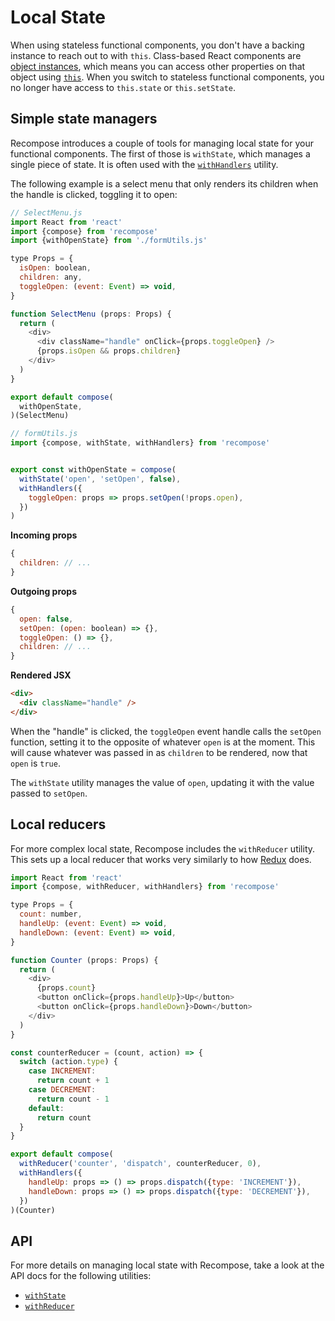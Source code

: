 # Local State

When using stateless functional components, you don't have a backing instance to reach out to with `this`. Class-based React components are [object instances](https://developer.mozilla.org/en-US/docs/Learn/JavaScript/Objects), which means you can access other properties on that object using [`this`](https://developer.mozilla.org/en-US/docs/Web/JavaScript/Reference/Operators/this). When you switch to stateless functional components, you no longer have access to `this.state` or `this.setState`.

## Simple state managers

Recompose introduces a couple of tools for managing local state for your functional components. The first of those is `withState`, which manages a single piece of state. It is often used with the [`withHandlers`](handling-events.md) utility.

The following example is a select menu that only renders its children when the handle is clicked, toggling it to open:

```js
// SelectMenu.js
import React from 'react'
import {compose} from 'recompose'
import {withOpenState} from './formUtils.js'

type Props = {
  isOpen: boolean,
  children: any,
  toggleOpen: (event: Event) => void,
}

function SelectMenu (props: Props) {
  return (
    <div>
      <div className="handle" onClick={props.toggleOpen} />
      {props.isOpen && props.children}
    </div>
  )
}

export default compose(
  withOpenState,
)(SelectMenu)
```

```js
// formUtils.js
import {compose, withState, withHandlers} from 'recompose'


export const withOpenState = compose(
  withState('open', 'setOpen', false),
  withHandlers({
    toggleOpen: props => props.setOpen(!props.open),
  })
)
```

**Incoming props**

```js
{
  children: // ...
}
```

**Outgoing props**

```js
{
  open: false,
  setOpen: (open: boolean) => {},
  toggleOpen: () => {},
  children: // ...
}
```

**Rendered JSX**

```html
<div>
  <div className="handle" />
</div>
```

When the "handle" is clicked, the `toggleOpen` event handle calls the `setOpen` function, setting it to the opposite of whatever `open` is at the moment. This will cause whatever was passed in as `children` to be rendered, now that `open` is `true`.

The `withState` utility manages the value of `open`, updating it with the value passed to `setOpen`.

## Local reducers

For more complex local state, Recompose includes the `withReducer` utility. This sets up a local reducer that works very similarly to how [Redux](http://redux.js.org) does.

```js
import React from 'react'
import {compose, withReducer, withHandlers} from 'recompose'

type Props = {
  count: number,
  handleUp: (event: Event) => void,
  handleDown: (event: Event) => void,
}

function Counter (props: Props) {
  return (
    <div>
      {props.count}
      <button onClick={props.handleUp}>Up</button>
      <button onClick={props.handleDown}>Down</button>
    </div>
  )
}

const counterReducer = (count, action) => {
  switch (action.type) {
    case INCREMENT:
      return count + 1
    case DECREMENT:
      return count - 1
    default:
      return count
  }
}

export default compose(
  withReducer('counter', 'dispatch', counterReducer, 0),
  withHandlers({
    handleUp: props => () => props.dispatch({type: 'INCREMENT'}),
    handleDown: props => () => props.dispatch({type: 'DECREMENT'}),
  })
)(Counter)
```

## API

For more details on managing local state with Recompose, take a look at the API docs for the following utilities:

* [`withState`](api/withstate.md)
* [`withReducer`](api/withreducer.md)
